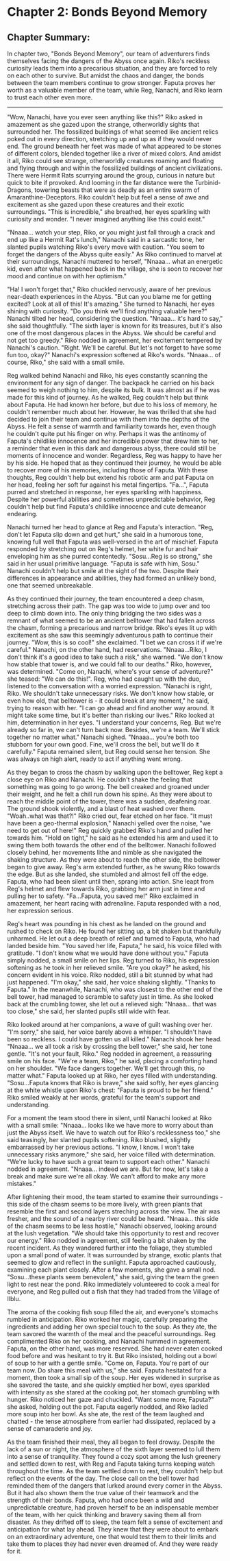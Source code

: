 # Chapter 2: Bonds Beyond Memory

## Chapter Summary:
In chapter two, "Bonds Beyond Memory", our team of adventurers finds themselves facing the dangers of the Abyss once again. Riko's reckless curiosity leads them into a precarious situation, and they are forced to rely on each other to survive. But amidst the chaos and danger, the bonds between the team members continue to grow stronger. Faputa proves her worth as a valuable member of the team, while Reg, Nanachi, and Riko learn to trust each other even more.

---

"Wow, Nanachi, have you ever seen anything like this?" Riko asked in amazement as she gazed upon the strange, otherworldly sights that surrounded her. The fossilized buildings of what seemed like ancient relics poked out in every direction, stretching up and up as if they would never end. The ground beneath her feet was made of what appeared to be stones of different colors, blended together like a river of mixed colors. And amidst it all, Riko could see strange, otherworldly creatures roaming and floating and flying through and within the fossilized buildings of ancient civilizations. There were Hermit Rats scurrying around the group, curious in nature but quick to bite if provoked. And looming in the far distance were the Turbinid-Dragons, towering beasts that were as deadly as an entire swarm of Amaranthine-Deceptors. Riko couldn't help but feel a sense of awe and excitement as she gazed upon these creatures and their exotic surroundings. "This is incredible," she breathed, her eyes sparkling with curiosity and wonder. "I never imagined anything like this could exist."

"Nnaaa... watch your step, Riko, or you might just fall through a crack and end up like a Hermit Rat's lunch," Nanachi said in a sarcastic tone, her slanted pupils watching Riko's every move with caution. "You seem to forget the dangers of the Abyss quite easily." As Riko continued to marvel at their surroundings, Nanachi muttered to herself, "Nnaaa... what an energetic kid, even after what happened back in the village, she is soon to recover her mood and continue on with her optimism." 

"Ha! I won't forget that," Riko chuckled nervously, aware of her previous near-death experiences in the Abyss. "But can you blame me for getting excited? Look at all of this! It's amazing." She turned to Nanachi, her eyes shining with curiosity. "Do you think we'll find anything valuable here?" Nanachi tilted her head, considering the question. "Nnaaa... it's hard to say," she said thoughtfully. "The sixth layer is known for its treasures, but it's also one of the most dangerous places in the Abyss. We should be careful and not get too greedy." Riko nodded in agreement, her excitement tempered by Nanachi's caution. "Right. We'll be careful. But let's not forget to have some fun too, okay?" Nanachi's expression softened at Riko's words. "Nnaaa... of course, Riko," she said with a small smile.

Reg walked behind Nanachi and Riko, his eyes constantly scanning the environment for any sign of danger. The backpack he carried on his back seemed to weigh nothing to him, despite its bulk. It was almost as if he was made for this kind of journey. As he walked, Reg couldn't help but think about Faputa. He had known her before, but due to his loss of memory, he couldn't remember much about her. However, he was thrilled that she had decided to join their team and continue with them into the depths of the Abyss. He felt a sense of warmth and familiarity towards her, even though he couldn't quite put his finger on why. Perhaps it was the antinomy of Faputa's childlike innocence and her incredible power that drew him to her, a reminder that even in this dark and dangerous abyss, there could still be moments of innocence and wonder. Regardless, Reg was happy to have her by his side. He hoped that as they continued their journey, he would be able to recover more of his memories, including those of Faputa. With these thoughts, Reg couldn't help but extend his robotic arm and pat Faputa on her head, feeling her soft fur against his metal fingertips. "Fa...", Faputa purred and stretched in response, her eyes sparkling with happiness. Despite her powerful abilities and sometimes unpredictable behavior, Reg couldn't help but find Faputa's childlike innocence and cute demeanor endearing.

Nanachi turned her head to glance at Reg and Faputa's interaction. "Reg, don't let Faputa slip down and get hurt," she said in a humorous tone, knowing full well that Faputa was well-versed in the art of mischief. Faputa responded by stretching out on Reg's helmet, her white fur and hair enveloping him as she purred contentedly. "Sosu...Reg is so strong," she said in her usual primitive language. "Faputa is safe with him, Sosu." Nanachi couldn't help but smile at the sight of the two. Despite their differences in appearance and abilities, they had formed an unlikely bond, one that seemed unbreakable.

As they continued their journey, the team encountered a deep chasm, stretching across their path. The gap was too wide to jump over and too deep to climb down into. The only thing bridging the two sides was a remnant of what seemed to be an ancient belltower that had fallen across the chasm, forming a precarious and narrow bridge. Riko's eyes lit up with excitement as she saw this seemingly adventurous path to continue their journey. "Wow, this is so cool!" she exclaimed. "I bet we can cross it if we're careful." Nanachi, on the other hand, had reservations. "Nnaaa...Riko, I don't think it's a good idea to take such a risk," she warned. "We don't know how stable that tower is, and we could fall to our deaths." Riko, however, was determined. "Come on, Nanachi, where's your sense of adventure?" she teased: "We can do this!". Reg, who had caught up with the duo, listened to the conversation with a worried expression. "Nanachi is right, Riko. We shouldn't take unnecessary risks. We don't know how stable, or even how old, that belltower is - it could break at any moment," he said, trying to reason with her. "I can go ahead and find another way around. It might take some time, but it's better than risking our lives." Riko looked at him, determination in her eyes. "I understand your concerns, Reg. But we're already so far in, we can't turn back now. Besides, we're a team. We'll stick together no matter what." Nanachi sighed. "Nnaaa... you're both too stubborn for your own good. Fine, we'll cross the bell, but we'll do it carefully." Faputa remained silent, but Reg could sense her tension. She was always on high alert, ready to act if anything went wrong.

As they began to cross the chasm by walking upon the belltower, Reg kept a close eye on Riko and Nanachi. He couldn't shake the feeling that something was going to go wrong. The bell creaked and groaned under their weight, and he felt a chill run down his spine. As they were about to reach the middle point of the tower, there was a sudden, deafening roar. The ground shook violently, and a blast of heat washed over them. "Woah..what was that?!" Riko cried out, fear etched on her face. "It must have been a geo-thermal explosion," Nanachi yelled over the noise, "we need to get out of here!" Reg quickly grabbed Riko's hand and pulled her towards him. "Hold on tight," he said as he extended his arm and used it to swing them both towards the other end of the belltower. Nanachi followed closely behind, her movements lithe and nimble as she navigated the shaking structure. As they were about to reach the other side, the belltower began to give away. Reg's arm extended further, as he swung Riko towards the edge. But as she landed, she stumbled and almost fell off the edge. Faputa, who had been silent until then, sprang into action. She leapt from Reg's helmet and flew towards Riko, grabbing her arm just in time and pulling her to safety. "Fa...Faputa, you saved me!" Riko exclaimed in amazement, her heart racing with adrenaline. Faputa responded with a nod, her expression serious.

Reg's heart was pounding in his chest as he landed on the ground and rushed to check on Riko. He found her sitting up, a bit shaken but thankfully unharmed. He let out a deep breath of relief and turned to Faputa, who had landed beside him. "You saved her life, Faputa," he said, his voice filled with gratitude. "I don't know what we would have done without you." Faputa simply nodded, a small smile on her lips. Reg turned to Riko, his expression softening as he took in her relieved smile. "Are you okay?" he asked, his concern evident in his voice. Riko nodded, still a bit stunned by what had just happened. "I'm okay," she said, her voice shaking slightly. "Thanks to Faputa." In the meanwhile, Nanachi, who was closest to the other end of the bell tower, had managed to scramble to safety just in time. As she looked back at the crumbling tower, she let out a relieved sigh: "Nnaaa... that was too close," she said, her slanted pupils still wide with fear.

Riko looked around at her companions, a wave of guilt washing over her. "I'm sorry," she said, her voice barely above a whisper. "I shouldn't have been so reckless. I could have gotten us all killed." Nanachi shook her head. "Nnaaa... we all took a risk by crossing the bell tower," she said, her tone gentle. "It's not your fault, Riko." Reg nodded in agreement, a reassuring smile on his face. "We're a team, Riko," he said, placing a comforting hand on her shoulder. "We face dangers together. We'll get through this, no matter what." Faputa looked up at Riko, her eyes filled with understanding. "Sosu...Faputa knows that Riko is brave," she said softly, her eyes glancing at the white whistle upon Riko's chest: "Faputa is proud to be her friend." Riko smiled weakly at her words, grateful for the team's support and understanding. 

For a moment the team stood there in silent, until Nanachi looked at Riko with a small smile: "Nnaaa... looks like we have more to worry about than just the Abyss itself. We have to watch out for Riko's recklessness too," she said teasingly, her slanted pupils softening. Riko blushed, slightly embarrassed by her previous actions. "I know, I know. I won't take unnecessary risks anymore," she said, her voice filled with determination. "We're lucky to have such a great team to support each other." Nanachi nodded in agreement. "Nnaaa... indeed we are. But for now, let's take a break and make sure we're all okay. We can't afford to make any more mistakes."

After lightening their mood, the team started to examine their surroundings - this side of the chasm seems to be more lively, with green plants that resemble the first and second layers streching across the view. The air was fresher, and the sound of a nearby river could be heard. "Nnaaa... this side of the chasm seems to be less hostile," Nanachi observed, looking around at the lush vegetation. "We should take this opportunity to rest and recover our energy." Riko nodded in agreement, still feeling a bit shaken by the recent incident. As they wandered further into the foliage, they stumbled upon a small pond of water. It was surrounded by strange, exotic plants that seemed to glow and reflect in the sunlight. Faputa approached cautiously, examining each plant closely. After a few moments, she gave a small nod. "Sosu...these plants seem benevolent," she said, giving the team the green light to rest near the pond. Riko immediately volunteered to cook a meal for everyone, and Reg pulled out a fish that they had traded from the Village of Ilblu.

The aroma of the cooking fish soup filled the air, and everyone's stomachs rumbled in anticipation. Riko worked her magic, carefully preparing the ingredients and adding her own special touch to the soup. As they ate, the team savored the warmth of the meal and the peaceful surroundings. Reg complimented Riko on her cooking, and Nanachi hummed in agreement. Faputa, on the other hand, was more reserved. She had never eaten cooked food before and was hesitant to try it. But Riko insisted, holding out a bowl of soup to her with a gentle smile. "Come on, Faputa. You're part of our team now. Do share this meal with us," she said. Faputa hesitated for a moment, then took a small sip of the soup. Her eyes widened in surprise as she savored the taste, and she quickly emptied her bowl, eyes sparkled with intensity as she stared at the cooking pot, her stomach grumbling with hunger. Riko noticed her gaze and chuckled. "Want some more, Faputa?" she asked, holding out the pot. Faputa eagerly nodded, and Riko ladled more soup into her bowl. As she ate, the rest of the team laughed and chatted - the tense atmosphere from earlier had dissipated, replaced by a sense of camaraderie and joy.

As the team finished their meal, they all began to feel drowsy. Despite the lack of a sun or night, the atmosphere of the sixth layer seemed to lull them into a sense of tranquility. They found a cozy spot among the lush greenery and settled down to rest, with Reg and Faputa taking turns keeping watch throughout the time. As the team settled down to rest, they couldn't help but reflect on the events of the day. The close call on the bell tower had reminded them of the dangers that lurked around every corner in the Abyss. But it had also shown them the true value of their teamwork and the strength of their bonds. Faputa, who had once been a wild and unpredictable creature, had proven herself to be an indispensable member of the team, with her quick thinking and bravery saving them all from disaster. As they drifted off to sleep, the team felt a sense of excitement and anticipation for what lay ahead. They knew that they were about to embark on an extraordinary adventure, one that would test them to their limits and take them to places they had never even dreamed of. And they were ready for it. 